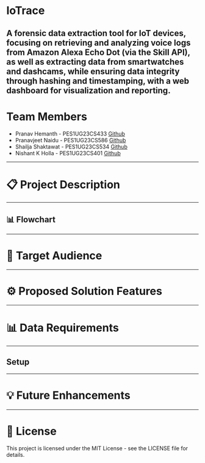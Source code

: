 # IoTrace

## A forensic data extraction tool for IoT devices, focusing on retrieving and analyzing voice logs from Amazon Alexa Echo Dot (via the Skill API), as well as extracting data from smartwatches and dashcams, while ensuring data integrity through hashing and timestamping, with a web dashboard for visualization and reporting.

# Team Members

- Pranav Hemanth - PES1UG23CS433 [Github](https://github.com/Pranavh-2004)
- Pranavjeet Naidu - PES1UG23CS586 [Github](https://github.com/Pranavjeet-Naidu)
- Shailja Shaktawat - PES1UG23CS534 [Github](https://github.com/euphoricair7)
- Nishant K Holla - PES1UG23CS401 [Github](https://github.com/nishantHolla)

---

# 📋 Project Description

---

## 📊 Flowchart

---

# 🎯 Target Audience

---

# ⚙️ Proposed Solution Features

---

# 📊 Data Requirements

---

## Setup

---

# 💡 Future Enhancements

---

# 📜 License

This project is licensed under the MIT License - see the LICENSE file for details.
